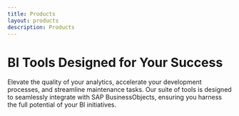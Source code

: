 ```yaml
---
title: Products
layout: products
description: Products
---
```


# BI Tools Designed for Your Success

Elevate the quality of your analytics, accelerate your development processes, and streamline maintenance tasks. Our suite of tools is designed to seamlessly integrate with SAP BusinessObjects, ensuring you harness the full potential of your BI initiatives. 